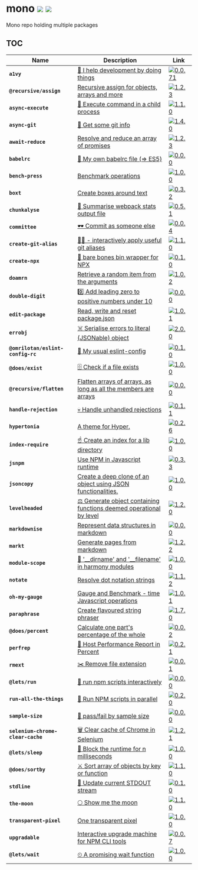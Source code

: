 # mono [![](https://circleci.com/gh/omrilotan/mono.svg?style=svg)](https://circleci.com/gh/omrilotan/workflows/mono) [![](https://img.shields.io/badge/-%F0%9F%93%8A-fff.svg)](https://circleci.com/build-insights/gh/omrilotan/mono/master)
Mono repo holding multiple packages

## TOC

| Name | Description | Link
| --- | --- | ---
| **`a1vy`** | [🤖 I help development by doing things](./packages/a1vy#readme) | [![0.0.71](https://img.shields.io/npm/v/a1vy.svg)](https://www.npmjs.com/package/a1vy)
| **`@recursive/assign`** | [Recursive assign for objects, arrays and more](./packages/assign#readme) | [![1.2.3](https://img.shields.io/npm/v/@recursive/assign.svg)](https://www.npmjs.com/package/@recursive/assign)
| **`async-execute`** | [🦅 Execute command in a child process](./packages/async-execute#readme) | [![1.1.0](https://img.shields.io/npm/v/async-execute.svg)](https://www.npmjs.com/package/async-execute)
| **`async-git`** | [👾 Get some git info](./packages/async-git#readme) | [![1.4.0](https://img.shields.io/npm/v/async-git.svg)](https://www.npmjs.com/package/async-git)
| **`await-reduce`** | [Resolve and reduce an array of promises](./packages/await-reduce#readme) | [![1.2.3](https://img.shields.io/npm/v/await-reduce.svg)](https://www.npmjs.com/package/await-reduce)
| **`babelrc`** | [🗼 My own babelrc file (=> ES5)](./packages/babelrc#readme) | [![0.0.0](https://img.shields.io/npm/v/babelrc.svg)](https://www.npmjs.com/package/babelrc)
| **`bench-press`** | [Benchmark operations](./packages/bench-press#readme) | [![1.0.0](https://img.shields.io/npm/v/bench-press.svg)](https://www.npmjs.com/package/bench-press)
| **`boxt`** | [Create boxes around text](./packages/boxt#readme) | [![0.3.2](https://img.shields.io/npm/v/boxt.svg)](https://www.npmjs.com/package/boxt)
| **`chunkalyse`** | [🍰 Summarise webpack stats output file](./packages/chunkalyse#readme) | [![0.5.1](https://img.shields.io/npm/v/chunkalyse.svg)](https://www.npmjs.com/package/chunkalyse)
| **`committee`** | [🕶 Commit as someone else](./packages/committee#readme) | [![0.0.4](https://img.shields.io/npm/v/committee.svg)](https://www.npmjs.com/package/committee)
| **`create-git-alias`** | [👨🏻 - interactively apply useful git aliases](./packages/create-git-alias#readme) | [![1.1.0](https://img.shields.io/npm/v/create-git-alias.svg)](https://www.npmjs.com/package/create-git-alias)
| **`create-npx`** | [🔢 bare bones bin wrapper for NPX](./packages/create-npx#readme) | [![0.1.0](https://img.shields.io/npm/v/create-npx.svg)](https://www.npmjs.com/package/create-npx)
| **`doamrn`** | [Retrieve a random item from the arguments](./packages/doamrn#readme) | [![1.0.2](https://img.shields.io/npm/v/doamrn.svg)](https://www.npmjs.com/package/doamrn)
| **`double-digit`** | [0️⃣ Add leading zero to positive numbers under 10](./packages/double-digit#readme) | [![0.0.0](https://img.shields.io/npm/v/double-digit.svg)](https://www.npmjs.com/package/double-digit)
| **`edit-package`** | [Read, write and reset package.json](./packages/edit-package#readme) | [![1.0.1](https://img.shields.io/npm/v/edit-package.svg)](https://www.npmjs.com/package/edit-package)
| **`errobj`** | [☠️ Serialise errors to literal (JSONable) object](./packages/errobj#readme) | [![2.0.0](https://img.shields.io/npm/v/errobj.svg)](https://www.npmjs.com/package/errobj)
| **`@omrilotan/eslint-config-rc`** | [🔧 My usual eslint-config](./packages/eslintrc#readme) | [![0.1.0](https://img.shields.io/npm/v/@omrilotan/eslint-config-rc.svg)](https://www.npmjs.com/package/@omrilotan/eslint-config-rc)
| **`@does/exist`** | [🗄 Check if a file exists](./packages/exist#readme) | [![1.0.0](https://img.shields.io/npm/v/@does/exist.svg)](https://www.npmjs.com/package/@does/exist)
| **`@recursive/flatten`** | [Flatten arrays of arrays, as long as all the members are arrays](./packages/flatten#readme) | [![0.0.0](https://img.shields.io/npm/v/@recursive/flatten.svg)](https://www.npmjs.com/package/@recursive/flatten)
| **`handle-rejection`** | [💀 Handle unhandled rejections](./packages/handle-rejection#readme) | [![0.1.1](https://img.shields.io/npm/v/handle-rejection.svg)](https://www.npmjs.com/package/handle-rejection)
| **`hypertonia`** | [A theme for Hyper.](./packages/hypertonia#readme) | [![0.2.6](https://img.shields.io/npm/v/hypertonia.svg)](https://www.npmjs.com/package/hypertonia)
| **`index-require`** | [☝️ Create an index for a lib directory](./packages/index-require#readme) | [![1.0.0](https://img.shields.io/npm/v/index-require.svg)](https://www.npmjs.com/package/index-require)
| **`jsnpm`** | [Use NPM in Javascript runtime](./packages/jsnpm#readme) | [![0.3.3](https://img.shields.io/npm/v/jsnpm.svg)](https://www.npmjs.com/package/jsnpm)
| **`jsoncopy`** | [Create a deep clone of an object using JSON functionalities.](./packages/jsoncopy#readme) | [![1.0.0](https://img.shields.io/npm/v/jsoncopy.svg)](https://www.npmjs.com/package/jsoncopy)
| **`levelheaded`** | [⚖️ Generate object containing functions deemed operational by level](./packages/levelheaded#readme) | [![1.2.0](https://img.shields.io/npm/v/levelheaded.svg)](https://www.npmjs.com/package/levelheaded)
| **`markdownise`** | [Represent data structures in markdown](./packages/markdownise#readme) | [![0.0.0](https://img.shields.io/npm/v/markdownise.svg)](https://www.npmjs.com/package/markdownise)
| **`markt`** | [Generate pages from markdown](./packages/markt#readme) | [![1.2.2](https://img.shields.io/npm/v/markt.svg)](https://www.npmjs.com/package/markt)
| **`module-scope`** | [📍 '__dirname' and '__filename' in harmony modules](./packages/module-scope#readme) | [![1.0.0](https://img.shields.io/npm/v/module-scope.svg)](https://www.npmjs.com/package/module-scope)
| **`notate`** | [Resolve dot notation strings](./packages/notate#readme) | [![1.1.2](https://img.shields.io/npm/v/notate.svg)](https://www.npmjs.com/package/notate)
| **`oh-my-gauge`** | [Gauge and Benchmark - time Javascript operations](./packages/oh-my-gauge#readme) | [![1.0.1](https://img.shields.io/npm/v/oh-my-gauge.svg)](https://www.npmjs.com/package/oh-my-gauge)
| **`paraphrase`** | [Create flavoured string phraser](./packages/paraphrase#readme) | [![1.7.0](https://img.shields.io/npm/v/paraphrase.svg)](https://www.npmjs.com/package/paraphrase)
| **`@does/percent`** | [Calculate one part's percentage of the whole](./packages/percent#readme) | [![0.0.2](https://img.shields.io/npm/v/@does/percent.svg)](https://www.npmjs.com/package/@does/percent)
| **`perfrep`** | [🐎 Host Performance Report in Percent](./packages/perfrep#readme) | [![0.2.1](https://img.shields.io/npm/v/perfrep.svg)](https://www.npmjs.com/package/perfrep)
| **`rmext`** | [✂️ Remove file extension](./packages/rmext#readme) | [![0.0.1](https://img.shields.io/npm/v/rmext.svg)](https://www.npmjs.com/package/rmext)
| **`@lets/run`** | [👟 run npm scripts interactively](./packages/run#readme) | [![0.0.0](https://img.shields.io/npm/v/@lets/run.svg)](https://www.npmjs.com/package/@lets/run)
| **`run-all-the-things`** | [👟 Run NPM scripts in parallel](./packages/run-all-the-things#readme) | [![0.2.0](https://img.shields.io/npm/v/run-all-the-things.svg)](https://www.npmjs.com/package/run-all-the-things)
| **`sample-size`** | [🎲 pass/fail by sample size](./packages/sample-size#readme) | [![0.0.0](https://img.shields.io/npm/v/sample-size.svg)](https://www.npmjs.com/package/sample-size)
| **`selenium-chrome-clear-cache`** | [🗑 Clear cache of Chrome in Selenium](./packages/selenium-chrome-clear-cache#readme) | [![1.2.1](https://img.shields.io/npm/v/selenium-chrome-clear-cache.svg)](https://www.npmjs.com/package/selenium-chrome-clear-cache)
| **`@lets/sleep`** | [🛌 Block the runtime for n milliseconds](./packages/sleep#readme) | [![1.0.0](https://img.shields.io/npm/v/@lets/sleep.svg)](https://www.npmjs.com/package/@lets/sleep)
| **`@does/sortby`** | [⚔️ Sort array of objects by key or function](./packages/sortby#readme) | [![1.1.0](https://img.shields.io/npm/v/@does/sortby.svg)](https://www.npmjs.com/package/@does/sortby)
| **`stdline`** | [💬 Update current STDOUT stream](./packages/stdline#readme) | [![0.1.0](https://img.shields.io/npm/v/stdline.svg)](https://www.npmjs.com/package/stdline)
| **`the-moon`** | [🌕 Show me the moon](./packages/the-moon#readme) | [![1.1.0](https://img.shields.io/npm/v/the-moon.svg)](https://www.npmjs.com/package/the-moon)
| **`transparent-pixel`** | [One transparent pixel](./packages/transparent-pixel#readme) | [![1.0.0](https://img.shields.io/npm/v/transparent-pixel.svg)](https://www.npmjs.com/package/transparent-pixel)
| **`upgradable`** | [Interactive upgrade machine for NPM CLI tools](./packages/upgradable#readme) | [![0.0.7](https://img.shields.io/npm/v/upgradable.svg)](https://www.npmjs.com/package/upgradable)
| **`@lets/wait`** | [⏲ A promising wait function](./packages/wait#readme) | [![1.0.0](https://img.shields.io/npm/v/@lets/wait.svg)](https://www.npmjs.com/package/@lets/wait)
